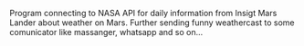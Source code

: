 Program connecting to NASA API for daily information from Insigt Mars Lander about weather on Mars. Further sending funny weathercast to some comunicator like massanger, whatsapp and so on...